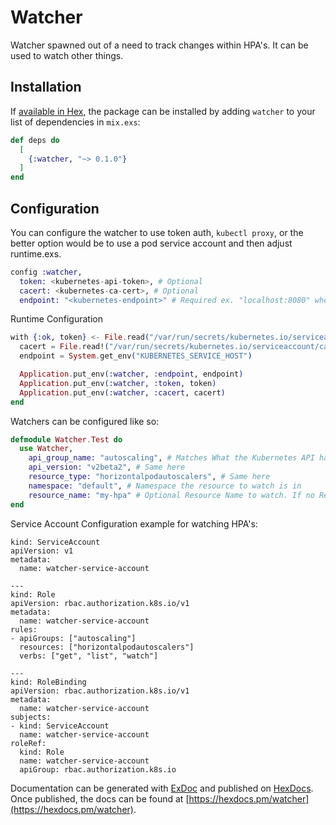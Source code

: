 # Watcher

Watcher spawned out of a need to track changes within HPA's. It can be used to watch other things.

## Installation

If [available in Hex](https://hex.pm/docs/publish), the package can be installed
by adding `watcher` to your list of dependencies in `mix.exs`:

```elixir
def deps do
  [
    {:watcher, "~> 0.1.0"}
  ]
end
```

## Configuration

You can configure the watcher to use token auth, `kubectl proxy`, or the better option would be to use a pod service account and then adjust runtime.exs.

```config.exs
config :watcher,
  token: <kubernetes-api-token>, # Optional
  cacert: <kubernetes-ca-cert>, # Optional
  endpoint: "<kubernetes-endpoint>" # Required ex. "localhost:8080" when using `kubctl proxy --port=8080`

```

Runtime Configuration

```runtime.exs
with {:ok, token} <- File.read("/var/run/secrets/kubernetes.io/serviceaccount/token") do
  cacert = File.read!("/var/run/secrets/kubernetes.io/serviceaccount/ca.crt")
  endpoint = System.get_env("KUBERNETES_SERVICE_HOST")

  Application.put_env(:watcher, :endpoint, endpoint)
  Application.put_env(:watcher, :token, token)
  Application.put_env(:watcher, :cacert, cacert)
end
```

Watchers can be configured like so:
```MyWatcher.ex
defmodule Watcher.Test do
  use Watcher,
    api_group_name: "autoscaling", # Matches What the Kubernetes API has
    api_version: "v2beta2", # Same here
    resource_type: "horizontalpodautoscalers", # Same here
    namespace: "default", # Namespace the resource to watch is in
    resource_name: "my-hpa" # Optional Resource Name to watch. If no Resource Name provided defaults to watching all.
end
```

Service Account Configuration example for watching HPA's:
```
kind: ServiceAccount
apiVersion: v1
metadata:
  name: watcher-service-account

---
kind: Role
apiVersion: rbac.authorization.k8s.io/v1
metadata:
  name: watcher-service-account
rules:
- apiGroups: ["autoscaling"]
  resources: ["horizontalpodautoscalers"]
  verbs: ["get", "list", "watch"]

---
kind: RoleBinding
apiVersion: rbac.authorization.k8s.io/v1
metadata:
  name: watcher-service-account
subjects:
- kind: ServiceAccount
  name: watcher-service-account
roleRef:
  kind: Role
  name: watcher-service-account
  apiGroup: rbac.authorization.k8s.io

```
Documentation can be generated with [ExDoc](https://github.com/elixir-lang/ex_doc)
and published on [HexDocs](https://hexdocs.pm). Once published, the docs can
be found at [https://hexdocs.pm/watcher](https://hexdocs.pm/watcher).

